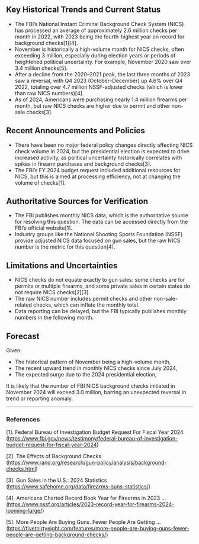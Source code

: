 ## Key Historical Trends and Current Status

- The FBI’s National Instant Criminal Background Check System (NICS) has processed an average of approximately 2.6 million checks per month in 2022, with 2023 being the fourth-highest year on record for background checks[1][4].
- November is historically a high-volume month for NICS checks, often exceeding 3 million, especially during election years or periods of heightened political uncertainty. For example, November 2020 saw over 3.4 million checks[5].
- After a decline from the 2020–2021 peak, the last three months of 2023 saw a reversal, with Q4 2023 (October–December) up 4.6% over Q4 2022, totaling over 4.7 million NSSF-adjusted checks (which is lower than raw NICS numbers)[4].
- As of 2024, Americans were purchasing nearly 1.4 million firearms per month, but raw NICS checks are higher due to permit and other non-sale checks[3].

## Recent Announcements and Policies

- There have been no major federal policy changes directly affecting NICS check volume in 2024, but the presidential election is expected to drive increased activity, as political uncertainty historically correlates with spikes in firearm purchases and background checks[3].
- The FBI’s FY 2024 budget request included additional resources for NICS, but this is aimed at processing efficiency, not at changing the volume of checks[1].

## Authoritative Sources for Verification

- The FBI publishes monthly NICS data, which is the authoritative source for resolving this question. The data can be accessed directly from the FBI’s official website[1].
- Industry groups like the National Shooting Sports Foundation (NSSF) provide adjusted NICS data focused on gun sales, but the raw NICS number is the metric for this question[4].

## Limitations and Uncertainties

- NICS checks do not equate exactly to gun sales: some checks are for permits or multiple firearms, and some private sales in certain states do not require NICS checks[2][3].
- The raw NICS number includes permit checks and other non-sale-related checks, which can inflate the monthly total.
- Data reporting can be delayed, but the FBI typically publishes monthly numbers in the following month.

## Forecast

Given:
- The historical pattern of November being a high-volume month,
- The recent upward trend in monthly NICS checks since July 2024,
- The expected surge due to the 2024 presidential election,

It is likely that the number of FBI NICS background checks initiated in November 2024 will exceed 3.0 million, barring an unexpected reversal in trend or reporting anomaly.

---

### References

[1]. Federal Bureau of Investigation Budget Request For Fiscal Year 2024 (https://www.fbi.gov/news/testimony/federal-bureau-of-investigation-budget-request-for-fiscal-year-2024)

[2]. The Effects of Background Checks (https://www.rand.org/research/gun-policy/analysis/background-checks.html)

[3]. Gun Sales in the U.S.: 2024 Statistics (https://www.safehome.org/data/firearms-guns-statistics/)

[4]. Americans Charted Record Book Year for Firearms in 2023 ... (https://www.nssf.org/articles/2023-record-year-for-firearms-2024-looming-large/)

[5]. More People Are Buying Guns. Fewer People Are Getting ... (https://fivethirtyeight.com/features/more-people-are-buying-guns-fewer-people-are-getting-background-checks/)